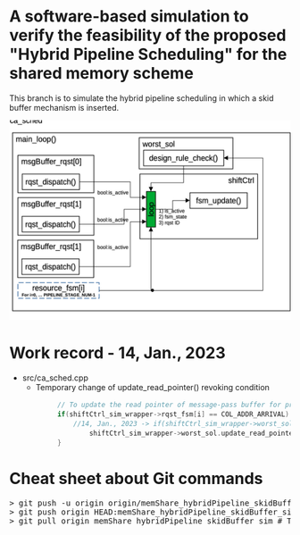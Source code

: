 # A software-based simulation to verify the feasibility of the proposed "Hybrid Pipeline Scheduling" for the shared memory scheme

This branch is to simulate the hybrid pipeline scheduling in which a skid buffer mechanism is inserted.

![Alt text](https://github.com/tsengs0/InformationBottleneck_RTL_Generator/blob/memShare_hybridPipeline_sim/sim_design_spec_21.Nov.2023.png)

# Work record - 14, Jan., 2023
- src/ca_sched.cpp
  - Temporary change of update_read_pointer() revoking condition
```c++
            // To update the read pointer of message-pass buffer for precedent constraint
            if(shiftCtrl_sim_wrapper->rqst_fsm[i] == COL_ADDR_ARRIVAL) {
                //14, Jan., 2023 -> if(shiftCtrl_sim_wrapper->worst_sol.rqst_arrival_cnt==1)
                    shiftCtrl_sim_wrapper->worst_sol.update_read_pointer();
            }
```

# Cheat sheet about Git commands
<pre>
> git push -u origin origin/memShare_hybridPipeline_skidBuffer_sim # To push the latest commit onto the detached HEAD (but the remote branch is still unchanged)
> git push origin HEAD:memShare_hybridPipeline_skidBuffer_sim # To push the current detached HEAD onto the remote branch
> git pull origin memShare_hybridPipeline_skidBuffer_sim # To pull down all the changes from the remote branch
</pre>
